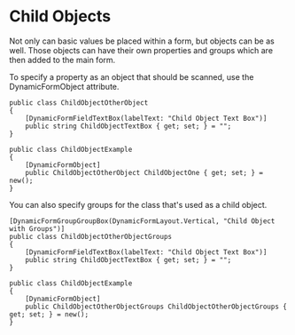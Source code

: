 # Child Objects

Not only can basic values be placed within a form, but objects can be as well. Those objects can have their own properties and groups which are then added to the main form.

To specify a property as an object that should be scanned, use the DynamicFormObject attribute.

```
public class ChildObjectOtherObject
{
    [DynamicFormFieldTextBox(labelText: "Child Object Text Box")]
    public string ChildObjectTextBox { get; set; } = "";
}

public class ChildObjectExample
{
    [DynamicFormObject] 
    public ChildObjectOtherObject ChildObjectOne { get; set; } = new();
}
```

You can also specify groups for the class that's used as a child object.

```
[DynamicFormGroupGroupBox(DynamicFormLayout.Vertical, "Child Object with Groups")]
public class ChildObjectOtherObjectGroups
{
    [DynamicFormFieldTextBox(labelText: "Child Object Text Box")]
    public string ChildObjectTextBox { get; set; } = "";
}

public class ChildObjectExample
{
    [DynamicFormObject] 
    public ChildObjectOtherObjectGroups ChildObjectOtherObjectGroups { get; set; } = new();
}
```